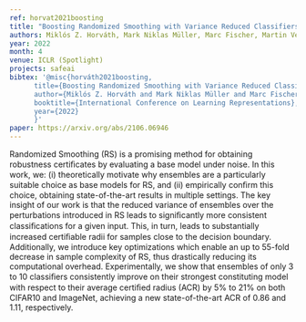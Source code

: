 ```yaml
---
ref: horvat2021boosting
title: "Boosting Randomized Smoothing with Variance Reduced Classifiers"
authors: Miklós Z. Horváth, Mark Niklas Müller, Marc Fischer, Martin Vechev
year: 2022
month: 4
venue: ICLR (Spotlight)
projects: safeai
bibtex: '@misc{horváth2021boosting,
      title={Boosting Randomized Smoothing with Variance Reduced Classifiers}, 
      author={Miklós Z. Horváth and Mark Niklas Müller and Marc Fischer and Martin Vechev},
      booktitle={International Conference on Learning Representations},
      year={2022}
      }'
paper: https://arxiv.org/abs/2106.06946
---
```


Randomized Smoothing (RS) is a promising method for obtaining robustness certiﬁcates by evaluating a base model under noise. In this work, we: (i) theoretically motivate why ensembles are a particularly suitable choice as base models for RS, and (ii) empirically conﬁrm this choice, obtaining state-of-the-art results in multiple settings. The key insight of our work is that the reduced variance of ensembles over the perturbations introduced in RS leads to signiﬁcantly more consistent classiﬁcations for a given input. This, in turn, leads to substantially increased certiﬁable radii for samples close to the decision boundary. Additionally, we introduce key optimizations which enable an up to 55-fold decrease in sample complexity of RS, thus drastically reducing its computational overhead. Experimentally, we show that ensembles of only 3 to 10 classiﬁers consistently improve on their strongest constituting model with respect to their average certiﬁed radius (ACR) by 5% to 21% on both CIFAR10 and ImageNet, achieving a new state-of-the-art ACR of 0.86 and 1.11, respectively. 
